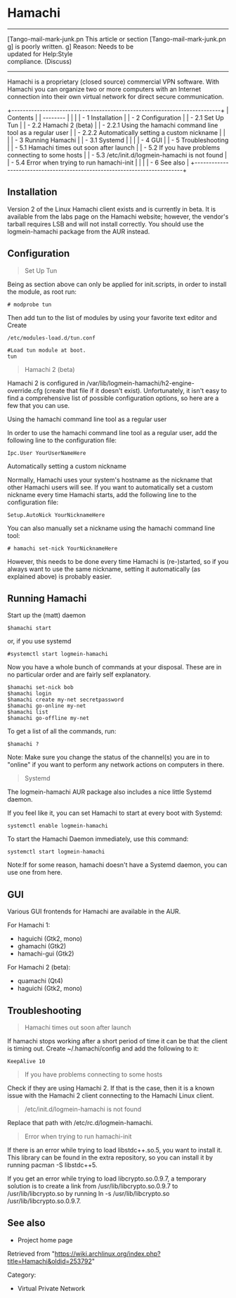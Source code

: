 Hamachi
=======

  ------------------------ ------------------------ ------------------------
  [Tango-mail-mark-junk.pn This article or section  [Tango-mail-mark-junk.pn
  g]                       is poorly written.       g]
                           Reason: Needs to be      
                           updated for Help:Style   
                           compliance. (Discuss)    
  ------------------------ ------------------------ ------------------------

Hamachi is a proprietary (closed source) commercial VPN software. With
Hamachi you can organize two or more computers with an Internet
connection into their own virtual network for direct secure
communication.

+--------------------------------------------------------------------------+
| Contents                                                                 |
| --------                                                                 |
|                                                                          |
| -   1 Installation                                                       |
| -   2 Configuration                                                      |
|     -   2.1 Set Up Tun                                                   |
|     -   2.2 Hamachi 2 (beta)                                             |
|         -   2.2.1 Using the hamachi command line tool as a regular user  |
|         -   2.2.2 Automatically setting a custom nickname                |
|                                                                          |
| -   3 Running Hamachi                                                    |
|     -   3.1 Systemd                                                      |
|                                                                          |
| -   4 GUI                                                                |
| -   5 Troubleshooting                                                    |
|     -   5.1 Hamachi times out soon after launch                          |
|     -   5.2 If you have problems connecting to some hosts                |
|     -   5.3 /etc/init.d/logmein-hamachi is not found                     |
|     -   5.4 Error when trying to run hamachi-init                        |
|                                                                          |
| -   6 See also                                                           |
+--------------------------------------------------------------------------+

Installation
------------

Version 2 of the Linux Hamachi client exists and is currently in beta.
It is available from the labs page on the Hamachi website; however, the
vendor's tarball requires LSB and will not install correctly. You should
use the logmein-hamachi package from the AUR instead.

Configuration
-------------

> Set Up Tun

Being as section above can only be applied for init.scripts, in order to
install the module, as root run:

    # modprobe tun

Then add tun to the list of modules by using your favorite text editor
and Create

    /etc/modules-load.d/tun.conf 

    #Load tun module at boot.
    tun

> Hamachi 2 (beta)

Hamachi 2 is configured in
/var/lib/logmein-hamachi/h2-engine-override.cfg (create that file if it
doesn't exist). Unfortunately, it isn't easy to find a comprehensive
list of possible configuration options, so here are a few that you can
use.

Using the hamachi command line tool as a regular user

In order to use the hamachi command line tool as a regular user, add the
following line to the configuration file:

    Ipc.User YourUserNameHere

Automatically setting a custom nickname

Normally, Hamachi uses your system's hostname as the nickname that other
Hamachi users will see. If you want to automatically set a custom
nickname every time Hamachi starts, add the following line to the
configuration file:

    Setup.AutoNick YourNicknameHere

You can also manually set a nickname using the hamachi command line
tool:

    # hamachi set-nick YourNicknameHere

However, this needs to be done every time Hamachi is (re-)started, so if
you always want to use the same nickname, setting it automatically (as
explained above) is probably easier.

Running Hamachi
---------------

Start up the (matt) daemon

    $hamachi start

or, if you use systemd

    #systemctl start logmein-hamachi

Now you have a whole bunch of commands at your disposal. These are in no
particular order and are fairly self explanatory.

    $hamachi set-nick bob
    $hamachi login
    $hamachi create my-net secretpassword
    $hamachi go-online my-net
    $hamachi list
    $hamachi go-offline my-net

To get a list of all the commands, run:

    $hamachi ?

Note: Make sure you change the status of the channel(s) you are in to
"online" if you want to perform any network actions on computers in
there.

> Systemd

The logmein-hamachi AUR package also includes a nice little Systemd
daemon.

If you feel like it, you can set Hamachi to start at every boot with
Systemd:

    systemctl enable logmein-hamachi

To start the Hamachi Daemon immediately, use this command:

    systemctl start logmein-hamachi

Note:If for some reason, hamachi doesn't have a Systemd daemon, you can
use one from here.

GUI
---

Various GUI frontends for Hamachi are available in the AUR.

For Hamachi 1:

-   haguichi (Gtk2, mono)
-   ghamachi (Gtk2)
-   hamachi-gui (Gtk2)

For Hamachi 2 (beta):

-   quamachi (Qt4)
-   haguichi (Gtk2, mono)

Troubleshooting
---------------

> Hamachi times out soon after launch

If hamachi stops working after a short period of time it can be that the
client is timing out. Create ~/.hamachi/config and add the following to
it:

    KeepAlive 10

> If you have problems connecting to some hosts

Check if they are using Hamachi 2. If that is the case, then it is a
known issue with the Hamachi 2 client connecting to the Hamachi Linux
client.

> /etc/init.d/logmein-hamachi is not found

Replace that path with /etc/rc.d/logmein-hamachi.

> Error when trying to run hamachi-init

If there is an error while trying to load libstdc++.so.5, you want to
install it. This library can be found in the extra repository, so you
can install it by running pacman -S libstdc++5.

If you get an error while trying to load libcrypto.so.0.9.7, a temporary
solution is to create a link from /usr/lib/libcrypto.so.0.9.7 to
/usr/lib/libcrypto.so by running
ln -s /usr/lib/libcrypto.so /usr/lib/libcrypto.so.0.9.7.

See also
--------

-   Project home page

Retrieved from
"https://wiki.archlinux.org/index.php?title=Hamachi&oldid=253792"

Category:

-   Virtual Private Network
